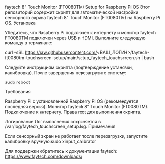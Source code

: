faytech 8" Touch Monitor (FT0080TM) Setup for Raspberry Pi OS
Этот репозиторий содержит скрипт для автоматической настройки сенсорного экрана faytech 8" Touch Monitor (FT0080TM) на Raspberry Pi OS.
Установка

Убедитесь, что Raspberry Pi подключен к интернету и монитор faytech FT0080TM подключен через USB и HDMI.
Выполните следующую команду в терминале:

curl -sSL https://raw.githubusercontent.com/<ВАШ_ЛОГИН>/faytech-ft0080tm-touchscreen-setup/main/setup_faytech_touchscreen.sh | bash


Следуйте инструкциям скрипта (подтверждение установки, калибровка).
После завершения перезагрузите систему:

sudo reboot

Требования

Raspberry Pi с установленной Raspberry Pi OS (рекомендуется последняя версия).
Монитор faytech 8" Touch Monitor (FT0080TM).
Подключение к интернету.
Права root для выполнения скрипта.

Логирование
Лог выполнения сохраняется в /var/log/faytech_touchscreen_setup.log.
Примечания

Если сенсорный экран не работает после перезагрузки, запустите калибровку вручную:sudo xinput_calibrator


Для поддержки обратитесь к документации faytech: https://www.faytech.com/downloads/


